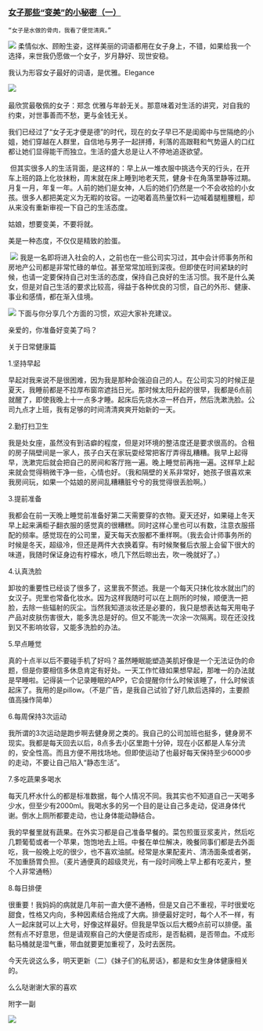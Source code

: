 ### [女子那些“变美”的小秘密（一）](http://www.jianshu.com/p/054888d6c21f)

`“女子是水做的骨肉，我看了便觉清爽。”﻿`


![](img/女子那些“变美”的小秘密.jpg)
﻿柔情似水、顾盼生姿，这样美丽的词语都用在女子身上，不错，如果给我一个选择，来世我仍愿做一个女子，岁月静好、现世安稳。


我认为形容女子最好的词语，是优雅。Elegance

﻿![](img/女子那些“变美”的小秘密2.jpg)

最欣赏最敬佩的女子：郑念
﻿优雅与年龄无关。那意味着对生活的讲究，对自我的约束，对世事善而不愁，更与金钱无关。

我们已经过了“女子无才便是德”的时代，现在的女子早已不是闺阁中与世隔绝的小姐，她们穿越在人群里，自信地与男子一起拼搏，利落的高跟鞋和气势逼人的口红都让她们显得能干而独立。生活的盛大总是让人不停地追逐欲望。

﻿
但其实很多人的生活背面，是这样的：早上从一堆衣服中挑选今天的行头，在开车上班的路上化妆抹粉，周末就在床上睡到地老天荒，健身卡在角落里静等过期。月复一月，年复一年。人前的她们是女神，人后的她们仍然是一个不会收拾的小女孩。很多人都把美定义为无暇的妆容。一边喝着高热量饮料一边喊着腿粗腰粗，却从来没有重新审视一下自己的生活态度。

姑娘，想要变美，不要将就。

美是一种态度，不仅仅是精致的脸蛋。

﻿
![](img/女子那些“变美”的小秘密3.jpg)
﻿我是一名即将进入社会的人，之前也在一些公司实习过，其中会计师事务所和房地产公司都是非常忙碌的单位。甚至常常加班到深夜。但即使在时间紧缺的时候，也请一定要保持自己对生活的态度，保持自己良好的生活习惯。我不是什么美女，但是对自己生活的要求比较高，得益于各种优良的习惯，自己的外形、健康、事业和感情，都在渐入佳境。


![](img/女子那些“变美”的小秘密4.jpg)
﻿下面与你分享几个方面的习惯，欢迎大家补充建议。

亲爱的，你准备好变美了吗？

关于日常健康篇

1.坚持早起

早起对我来说不是很困难，因为我是那种会强迫自己的人。在公司实习的时候正是夏天，我睡前都是不拉厚布窗帘遮挡日光。那时候太阳升起的很早，我都是6点前就醒了，即使我晚上十一点多才睡。起床后先烧水凉一杯白开，然后洗漱洗脸。公司九点才上班，我有足够的时间清清爽爽开始新的一天。

2.勤打扫卫生

我是处女座，虽然没有到洁癖的程度，但是对环境的整洁度还是要求很高的。合租的房子隔壁间是一家人，孩子白天在家玩耍经常把客厅弄得乱糟糟。我早上起得早，洗漱完后就会把自己的房间和客厅拖一遍。晚上睡觉前再拖一遍。这样早上起来就会觉得稍微干净一些，心情也好。（我和隔壁的关系非常好，她孩子很喜欢来我房间玩，如果一个姑娘的房间乱糟糟脏兮兮的我觉得很丢脸啊。）

3.提前准备

我都会在前一天晚上睡觉前准备好第二天需要穿的衣物。夏天还好，如果碰上冬天早上起来满柜子翻衣服的感觉真的很糟糕。同时这样心里也可以有数，注意衣服搭配的频率。感觉现在的公司里，夏天每天衣服都不重样啊。（我去会计师事务所的时候是冬天，超级冷，但还是两件大衣换着穿。有时候聚餐后衣服上会留下很大的味道，我随时保证身边有柠檬水，喷几下然后晾出去，吹一晚就好了。）

4.认真洗脸

卸妆的重要性已经谈了很多了，这里我不赘述。我是一个每天只抹化妆水就出门的女汉子。兜里也常备化妆水。因为这样我随时可以在上厕所的时候，顺便洗一把脸，去除一些辐射的灰尘。当然我知道淡妆还是必要的，我只是想表达每天用电子产品对皮肤伤害很大，能多洗总是好的。但又不能洗一次涂一次隔离。现在还没找到又不影响妆容，又能多洗脸的办法。

5.早点睡觉

真的十点半以后不要碰手机了好吗？虽然睡眠能塑造美肌好像是一个无法证伪的命题，但是你要相信多休息肯定有好处。一天工作忙碌如果想早起，那唯一的办法就是早睡啦。记得装一个记录睡眠的APP，它会提醒你什么时候该睡了，什么时候该起床了。我用的是pillow。（不是广告，是我自己试验了好几款后选择的，主要颜值高操作简单）

6.每周保持3次运动

我所谓的3次运动是跑步啊去健身房之类的。我自己的公司加班也挺多，健身房不现实。我都是每天回去以后，8点多去小区里跑十分钟，现在小区都是人车分流的，安全性高。而且方便不用找场地。但即使运动了也最好每天保持至少6000步的走动，不要让自己陷入“静态生活”。

7.多吃蔬果多喝水

每天几杯水什么的都是标准数据，每个人情况不同。我其实也不知道自己一天喝多少水，但至少有2000ml。我喝水多的另一个目的是让自己多走动，促进身体代谢。倒水上厕所都要走动，也让身体能动静结合。

我的早餐里就有蔬果。在外实习都是自己准备早餐的。菜包煎蛋豆浆麦片，然后吃几颗葡萄或者一个苹果，饱饱地去上班。中餐在单位解决，晚餐同事们都是去外面吃，我一般晚上吃的很少，也不喜欢油腻。经常是水果配麦片、清汤面条或者粥，不加重肠胃负担。（麦片通便真的超级灵光，有一段时间晚上早上都有吃麦片，整个人非常通畅）

8.每日排便

很重要！我妈妈的病就是几年前一直大便不通畅，但是又自己不重视，平时很爱吃甜食，性格又内向，多种因素结合拖成了大病。排便最好定时，每个人不一样，有人一起床就可以上大号，好像这样最好。但我是早饭以后大概9点前可以排便。虽然有点不好意思，但是请观察自己的大便是否成形，是否黏稠，是否带血。不成形黏马桶就是湿气重，带血就要更加重视了，及时去医院。

今天先说这么多，明天更新（二）《妹子们的私房话》，都是和女生身体健康相关的。

么么哒谢谢大家的喜欢

附字一副

![](img/女子那些“变美”的小秘密5.jpg)
